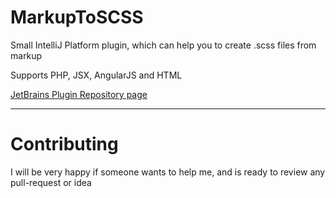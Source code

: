 # MarkupToSCSS
Small IntelliJ Platform plugin, which can help you to create .scss files from markup

Supports PHP, JSX, AngularJS and HTML

[JetBrains Plugin Repository page](https://plugins.jetbrains.com/plugin/8267)

---

# Contributing
I will be very happy if someone wants to help me, and is ready to review any pull-request or idea
